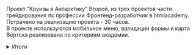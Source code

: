 Проект "Круизы в Антарктику"
Второй, из трех проектов части грейдирования по профессии Фронтенд-разработчик в htmlacademy.<br>
Потрачено на реализацию проекта - 30 часов.<br>
В проекте используются мобильное меню, валидации формы и карта<br>
Вертска реализована по критериям академии.<br>

<details>
<summary>Итоги</summary>
  
<i><a href="https://docs.google.com/spreadsheets/d/1_OZVI3WYXJLx_h4gMvgViapMQgrJ_Pai3-MrWOE3tQI/edit?usp=sharing">Карточка проекта</a></i>
  
| Критерий | Результат |
|:-----|:-----------|
|     Коэффицент скорости в днях| 116,67%|
|     Коэффицент скорости в часах| 83,15%    |
|     Оценка за код-ревью| 98,00%       |
|     Оценка за баг-лист| 90,00%       |
|     Общий балл за качество| 94,00%       |

</details>
